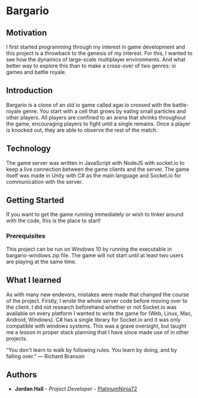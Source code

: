 # Bargario
## Motivation
I first started programming through my interest in game development and this project is a throwback to the genesis of my interest. For this, I wanted to see how the dynamics of large-scale multiplayer environments. And what better way to explore this than to make a cross-over of two genres: io games and battle royale.

## Introduction
Bargario is a clone of an old io game called agar.io crossed with the battle-royale genre. You start with a cell that grows by eating small particles and other players. All players are confined to an arena that shrinks throughout the game, encouraging players to fight until a single remains. Once a player is knocked out, they are able to observe the rest of the match.

## Technology
The game server was written in JavaScript with NodeJS with socket.io to keep a live connection between the game clients and the server. The game itself was made in Unity with C# as the main language and Socket.io for communication with the server.

## Getting Started
If you want to get the game running immediately or wish to tinker around with the code, this is the place to start!

### Prerequisites
This project can be run on Windows 10 by running the executable in bargario-windows.zip file. The game will not start until at least two users are playing at the same time.

## What I learned
As with many new endevors, mistakes were made that changed the course of the project. Firstly, I wrote the whole server code before moving over to the client. I did not research beforehand whether or not Socket.io was available on every platform I wanted to write the game for (Web, Linux, Mac, Android, Windows). C# has a single library for Socket.io and it was only compatible with windows systems. This was a grave oversight, but taught me a lesson in proper stack planning that I have since made use of in other projects. 

“You don't learn to walk by following rules. You learn by doing, and by falling over.” ― Richard Branson

## Authors

* **Jordan Hall** - *Project Developer* - [PlatinumNinja72](https://github.com/PlatinumNinja72)
